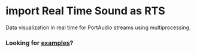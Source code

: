 # import Real Time Sound as RTS

Data visualization in real time for PortAudio streams using multiprocessing.

### Looking for [examples](https://github.com/Chum4k3r/realtimesound/tree/main/examples)?
